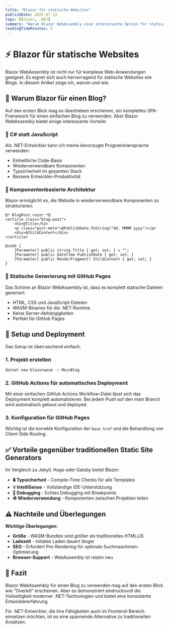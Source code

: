 ```yaml
---
title: "Blazor für statische Websites"
publishDate: 2025-07-13
tags: [Blazor, .NET]
summary: "Warum Blazor WebAssembly eine interessante Option für statische Websites wie Blogs sein kann. In diesem Post erkläre ich die Vorteile und zeige, wie sich ein Blog mit Blazor und GitHub Pages realisieren lässt."
readingTimeMinutes: 5
---
```


# ⚡ Blazor für statische Websites

Blazor WebAssembly ist nicht nur für komplexe Web-Anwendungen geeignet. Es eignet sich auch hervorragend für statische Websites wie Blogs. In diesem Artikel zeige ich, warum und wie.

## 🤔 Warum Blazor für einen Blog?

Auf den ersten Blick mag es übertrieben erscheinen, ein komplettes SPA-Framework für einen einfachen Blog zu verwenden. Aber Blazor WebAssembly bietet einige interessante Vorteile:

### 🔷 C# statt JavaScript

Als .NET-Entwickler kann ich meine bevorzugte Programmiersprache verwenden:
- Einheitliche Code-Basis
- Wiederverwendbare Komponenten
- Typsicherheit im gesamten Stack
- Bessere Entwickler-Produktivität

### 🧩 Komponentenbasierte Architektur

Blazor ermöglicht es, die Website in wiederverwendbare Komponenten zu strukturieren:

```razor
@* BlogPost.razor *@
<article class="blog-post">
    <h2>@Title</h2>
    <p class="post-meta">@PublishDate.ToString("dd. MMMM yyyy")</p>
    <div>@ChildContent</div>
</article>

@code {
    [Parameter] public string Title { get; set; } = "";
    [Parameter] public DateTime PublishDate { get; set; }
    [Parameter] public RenderFragment? ChildContent { get; set; }
}
```

### 📄 Statische Generierung mit GitHub Pages

Das Schöne an Blazor WebAssembly ist, dass es komplett statische Dateien generiert:
- HTML, CSS und JavaScript-Dateien
- WASM-Binaries für die .NET-Runtime
- Keine Server-Abhängigkeiten
- Perfekt für GitHub Pages

## 🚀 Setup und Deployment

Das Setup ist überraschend einfach:

### 1. Projekt erstellen
```bash
dotnet new blazorwasm -n MeinBlog
```

### 2. GitHub Actions für automatisches Deployment
Mit einer einfachen GitHub Actions Workflow-Datei lässt sich das Deployment komplett automatisieren. Bei jedem Push auf den main Branch wird automatisch gebaut und deployed.

### 3. Konfiguration für GitHub Pages
Wichtig ist die korrekte Konfiguration der `base href` und die Behandlung von Client-Side Routing.

## ✅ Vorteile gegenüber traditionellen Static Site Generators

Im Vergleich zu Jekyll, Hugo oder Gatsby bietet Blazor:

- **🔒 Typsicherheit** - Compile-Time Checks für alle Templates
- **💡 IntelliSense** - Vollständige IDE-Unterstützung
- **🐛 Debugging** - Echtes Debugging mit Breakpoints
- **♻️ Wiederverwendung** - Komponenten zwischen Projekten teilen

## ⚠️ Nachteile und Überlegungen

**Wichtige Überlegungen:**
- **Größe** - WASM-Bundles sind größer als traditionelles HTML/JS
- **Ladezeit** - Initiales Laden dauert länger
- **SEO** - Erfordert Pre-Rendering für optimale Suchmaschinen-Optimierung
- **Browser-Support** - WebAssembly ist relativ neu

## 🎯 Fazit

Blazor WebAssembly für einen Blog zu verwenden mag auf den ersten Blick wie "Overkill" erscheinen. Aber es demonstriert eindrucksvoll die Vielseitigkeit moderner .NET-Technologien und bietet eine konsistente Entwicklererfahrung.

Für .NET-Entwickler, die ihre Fähigkeiten auch im Frontend-Bereich einsetzen möchten, ist es eine spannende Alternative zu traditionellen Ansätzen.